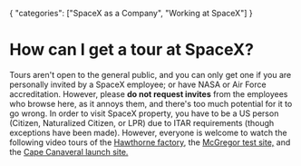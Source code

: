 {
    "categories": ["SpaceX as a Company", "Working at SpaceX"]
}

# How can I get a tour at SpaceX?

Tours aren't open to the general public, and you can only get one if you are personally invited by a SpaceX employee; or have NASA or Air Force accreditation. However, please **do not request invites** from the employees who browse here, as it annoys them, and there's too much potential for it to go wrong. In order to visit SpaceX property, you have to be a US person (Citizen, Naturalized Citizen, or LPR) due to ITAR requirements (though exceptions have been made). However, everyone is welcome to watch the following video tours of the [Hawthorne factory](https://www.youtube.com/watch?v=TQ6tZtGrShg), the [McGregor test site,](https://www.youtube.com/watch?v=bdvv8qIl_WI) and the [Cape Canaveral launch site.](https://www.youtube.com/watch?v=_FlhbMraqxA)

